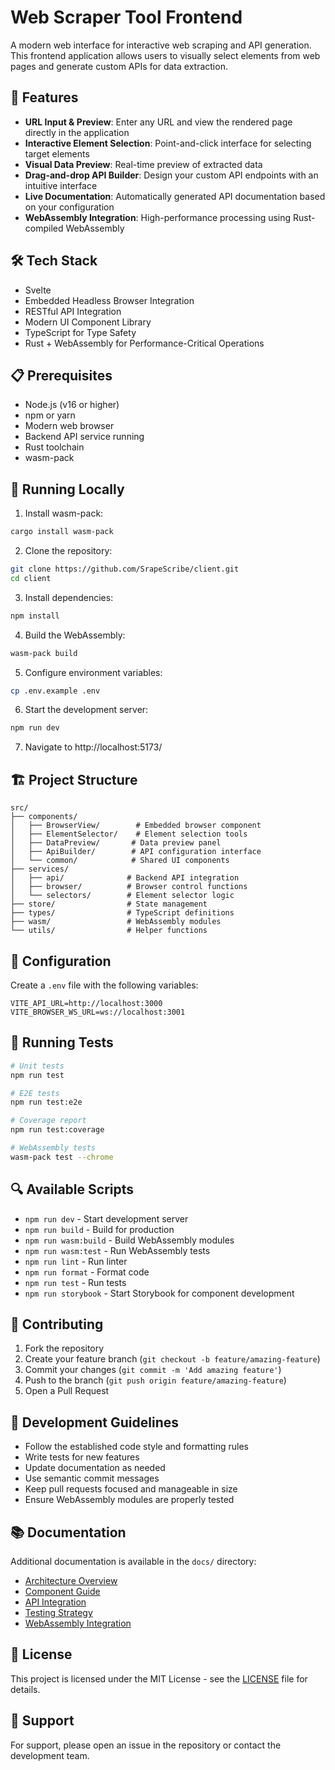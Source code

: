 # Web Scraper Tool Frontend

A modern web interface for interactive web scraping and API generation. This frontend application allows users to visually select elements from web pages and generate custom APIs for data extraction.

## 🚀 Features

- **URL Input & Preview**: Enter any URL and view the rendered page directly in the application
- **Interactive Element Selection**: Point-and-click interface for selecting target elements
- **Visual Data Preview**: Real-time preview of extracted data
- **Drag-and-drop API Builder**: Design your custom API endpoints with an intuitive interface
- **Live Documentation**: Automatically generated API documentation based on your configuration
- **WebAssembly Integration**: High-performance processing using Rust-compiled WebAssembly

## 🛠️ Tech Stack

- Svelte
- Embedded Headless Browser Integration
- RESTful API Integration
- Modern UI Component Library
- TypeScript for Type Safety
- Rust + WebAssembly for Performance-Critical Operations

## 📋 Prerequisites

- Node.js (v16 or higher)
- npm or yarn
- Modern web browser
- Backend API service running
- Rust toolchain
- wasm-pack

## 🚀 Running Locally

1. Install wasm-pack:
```bash
cargo install wasm-pack
```

2. Clone the repository:
```bash
git clone https://github.com/SrapeScribe/client.git
cd client
```

3. Install dependencies:
```bash
npm install
```

4. Build the WebAssembly:
```bash
wasm-pack build
```

5. Configure environment variables:
```bash
cp .env.example .env
```

6. Start the development server:
```bash
npm run dev
```

7. Navigate to http://localhost:5173/

## 🏗️ Project Structure

```
src/
├── components/
│   ├── BrowserView/        # Embedded browser component
│   ├── ElementSelector/    # Element selection tools
│   ├── DataPreview/       # Data preview panel
│   ├── ApiBuilder/        # API configuration interface
│   └── common/            # Shared UI components
├── services/
│   ├── api/              # Backend API integration
│   ├── browser/          # Browser control functions
│   └── selectors/        # Element selector logic
├── store/                # State management
├── types/                # TypeScript definitions
├── wasm/                 # WebAssembly modules
└── utils/                # Helper functions
```

## 🔧 Configuration

Create a `.env` file with the following variables:

```env
VITE_API_URL=http://localhost:3000
VITE_BROWSER_WS_URL=ws://localhost:3001
```

## 🧪 Running Tests

```bash
# Unit tests
npm run test

# E2E tests
npm run test:e2e

# Coverage report
npm run test:coverage

# WebAssembly tests
wasm-pack test --chrome
```

## 🔍 Available Scripts

- `npm run dev` - Start development server
- `npm run build` - Build for production
- `npm run wasm:build` - Build WebAssembly modules
- `npm run wasm:test` - Run WebAssembly tests
- `npm run lint` - Run linter
- `npm run format` - Format code
- `npm run test` - Run tests
- `npm run storybook` - Start Storybook for component development

## 🤝 Contributing

1. Fork the repository
2. Create your feature branch (`git checkout -b feature/amazing-feature`)
3. Commit your changes (`git commit -m 'Add amazing feature'`)
4. Push to the branch (`git push origin feature/amazing-feature`)
5. Open a Pull Request

## 📝 Development Guidelines

- Follow the established code style and formatting rules
- Write tests for new features
- Update documentation as needed
- Use semantic commit messages
- Keep pull requests focused and manageable in size
- Ensure WebAssembly modules are properly tested

## 📚 Documentation

Additional documentation is available in the `docs/` directory:

- [Architecture Overview](docs/architecture.md)
- [Component Guide](docs/components.md)
- [API Integration](docs/api-integration.md)
- [Testing Strategy](docs/testing.md)
- [WebAssembly Integration](docs/wasm.md)

## 📄 License

This project is licensed under the MIT License - see the [LICENSE](LICENSE) file for details.

## 🤝 Support

For support, please open an issue in the repository or contact the development team.
